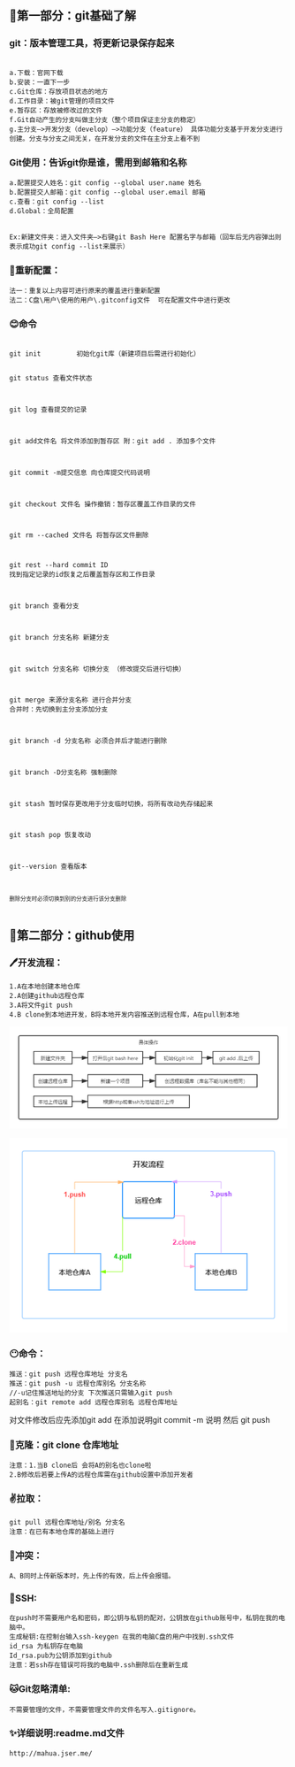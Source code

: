 <body marginheight="0"><h2>🧡第一部分：git基础了解</h2>
<h3>git：版本管理工具，将更新记录保存起来</h3>
<pre><code>
a.下载：官网下载
b.安装：一直下一步
c.Git仓库：存放项目状态的地方
d.工作目录：被git管理的项目文件
e.暂存区：存放被修改过的文件
f.Git自动产生的分支叫做主分支（整个项目保证主分支的稳定）
g.主分支—&gt;开发分支（develop）—&gt;功能分支（feature） 具体功能分支基于开发分支进行创建。分支与分支之间无关，在开发分支的文件在主分支上看不到</code></pre>
<h3>Git使用：告诉git你是谁，需用到邮箱和名称</h3>
<pre><code>a.配置提交人姓名：git config --global user.name 姓名
b.配置提交人邮箱：git config --global user.email 邮箱
c.查看：git config --list
d.Global：全局配置</code></pre>
<pre><code>
Ex:新建文件夹：进入文件夹—&gt;右键git Bash Here 配置名字与邮箱（回车后无内容弹出则表示成功git config --list来展示）</code></pre>
<h3>👀重新配置：</h3>
<pre><code>法一：重复以上内容可进行原来的覆盖进行重新配置
法二：C盘\用户\使用的用户\.gitconfig文件  可在配置文件中进行更改</code></pre>
<h3>😊命令</h3>
<pre><code>
git init         初始化git库（新建项目后需进行初始化）

git status         查看文件状态

git log               查看提交的记录

git add文件名       将文件添加到暂存区  附：git add . 添加多个文件

git commit -m提交信息    向仓库提交代码说明 

git checkout 文件名    操作撤销：暂存区覆盖工作目录的文件

git rm --cached 文件名    将暂存区文件删除

git rest --hard commit ID    找到指定记录的id恢复之后覆盖暂存区和工作目录

git branch    查看分支

git branch 分支名称    新建分支

git switch 分支名称    切换分支 （修改提交后进行切换）

git merge 来源分支名称     进行合并分支  合并时：先切换到主分支添加分支

git branch -d 分支名称    必须合并后才能进行删除

git branch -D分支名称    强制删除

git stash     暂时保存更改用于分支临时切换，将所有改动先存储起来

git stash pop    恢复改动

git--version    查看版本

`删除分支时必须切换到别的分支进行该分支删除`</code></pre>
<h2>💚第二部分：github使用</h2>
<h3>🖊开发流程：</h3>
<pre><code>1.A在本地创建本地仓库
2.A创建github远程仓库
3.A将文件git push
4.B clone到本地进开发，B将本地开发内容推送到远程仓库，A在pull到本地</code></pre>
<p><img src="/images/01.png" alt="01" title="01">

</p>
<p><img src="/images/02.png" alt="02" title="02">

</p>
<h3>😶命令：</h3>
<pre><code>推送：git push 远程仓库地址 分支名                 
推送：git push -u 远程仓库别名 分支名称
//-u记住推送地址的分支 下次推送只需输入git push
起别名：git remote add 远程仓库别名 远程仓库地址</code></pre>
<p>对文件修改后应先添加git add 在添加说明git commit -m 说明 然后 git push

</p>
<h3>🎀克隆：git clone 仓库地址</h3>
<pre><code>注意：1.当B clone后 会将A的别名也clone啦
2.B修改后若要上传A的远程仓库需在github设置中添加开发者</code></pre>
<h3>✌拉取：</h3>
<pre><code>git pull 远程仓库地址/别名 分支名
注意：在已有本地仓库的基础上进行</code></pre>
<h3>🔮冲突：</h3>
<pre><code>A、B同时上传新版本时，先上传的有效，后上传会报错。</code></pre>
<h3>🎉SSH:</h3>
<pre><code>在push时不需要用户名和密码，即公钥与私钥的配对，公钥放在github账号中，私钥在我的电脑中。
生成秘钥:在控制台输入ssh-keygen 在我的电脑C盘的用户中找到.ssh文件
id_rsa 为私钥存在电脑
Id_rsa.pub为公钥添加到github
注意：若ssh存在错误可将我的电脑中.ssh删除后在重新生成</code></pre>
<h3>🐱Git忽略清单:</h3>
<pre><code>不需要管理的文件，不需要管理文件的文件名写入.gitignore。</code></pre>
<h3>✨详细说明:readme.md文件</h3>
<pre><code>http://mahua.jser.me/</code></pre>
</body></html>
